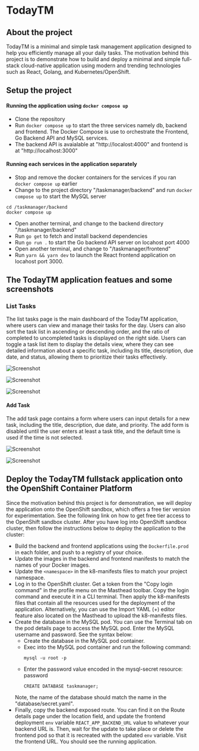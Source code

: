 # TodayTM
## About the project
TodayTM is a minimal and simple task management application designed to help you efficiently manage all your daily tasks. The motivation behind this project is to demonstrate how to build and deploy a minimal and simple full-stack cloud-native application using modern and trending technologies such as React, Golang, and Kubernetes/OpenShift. 

## Setup the project
#### Running the application using `docker compose up`
- Clone the repository
- Run `docker compose up` to start the three services namely db, backend and frontend. The Docker Compose is use to orchestrate the Frontend, Go Backend API and MySQL services.
- The backend API is avaialable at "http://localost:4000" and frontend is at "http://localhost:3000"

#### Running each services in the application separately
- Stop and remove the docker containers for the services if you ran `docker compose up` earlier
- Change to the project directory "/taskmanager/backend" and run `docker compose up` to start the MySQL server
```
cd /taskmanager/backend
docker compose up
```
- Open another terminal, and change to the backend directory "/taskmanager/backend"
- Run `go get` to fetch and install backend dependencies
- Run `go run .` to start the Go backend API server on locahost port 4000
- Open another terminal, and change to "/taskmanager/frontend"
- Run `yarn && yarn dev` to launch the React frontend application on locahost port 3000.

## The TodayTM application featues and some screenshots
### List Tasks
The list tasks page is the main dashboard of the TodayTM application, where users can view and manage their tasks for the day. Users can also sort the task list in ascending or descending order, and the ratio of completed to uncompleted tasks is displayed on the right side. Users can toggle a task list item to display the details view, where they can see detailed information about a specific task, including its title, description, due date, and status, allowing them to prioritize their tasks effectively.

![Screenshot](screenshots/screenshot_1.png)

![Screenshot](screenshots/screenshot_2.png)

![Screenshot](screenshots/screenshot_3.png)

#### Add Task 
The add task page contains a form where users can input details for a new task, including the title, description, due date, and priority. The add form is disabled until the user enters at least a task title, and the default time is used if the time is not selected.

![Screenshot](screenshots/screenshot_4.png)

![Screenshot](screenshots/screenshot_5.png)

## Deploy the TodayTM fullstack application onto the OpenShift Container Platform
Since the motivation behind this project is for demonstration, we will deploy the application onto the OpenShift sandbox, which offers a free tier version for experimentation. See the following link on how to get free tier access to the OpenShift sandbox cluster. After you have log into OpenShift sandbox cluster, then follow the instructions below to deploy the application to the cluster:
- Build the backend and frontend applications using the `Dockerfile.prod` in each folder, and push to a registry of your choice.
- Update the images in the backend and frontend manifests to match the names of your Docker images.
 - Update the `<namespace>` in the k8-manifests files to match your project namespace.
- Log in to the OpenShift cluster. Get a token from the "Copy login command" in the profile menu on the Masthead toolbar. Copy the login command and execute it in a CLI terminal. Then apply the k8-manifests files that contain all the resources used for the deployment of the application. Alternatively, you can use the Import YAML (+) editor feature also located on the Masthead to upload the k8-manifests files.
- Create the database in the MySQL pod. You can use the Terminal tab on the pod details page to access the MySQL pod. Enter the MySQL username and password. See the syntax below:
  - Create the database in the MySQL pod container.
  - Exec into the MySQL pod container and run the following command:
    ```
    mysql -u root -p
    ```
  - Enter the password value encoded in the mysql-secret resource: password
    ```
    CREATE DATABASE taskmanager;
    ```
  Note, the name of the database should match the name in the "database/secret.yaml".
- Finally, copy the backend exposed route. You can find it on the Route details page under the location field, and update the frontend deployment `env` variable `REACT_APP_BACKEND_URL` value to whatever your backend URL is. Then, wait for the update to take place or delete the frontend pod so that it is recreated with the updated `env` variable. Visit the frontend URL. You should see the running application.